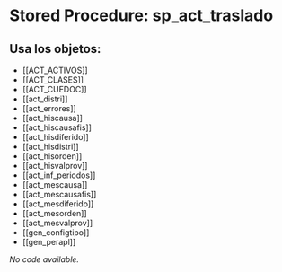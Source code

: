 # Stored Procedure: sp_act_traslado

## Usa los objetos:
- [[ACT_ACTIVOS]]
- [[ACT_CLASES]]
- [[ACT_CUEDOC]]
- [[act_distri]]
- [[act_errores]]
- [[act_hiscausa]]
- [[act_hiscausafis]]
- [[act_hisdiferido]]
- [[act_hisdistri]]
- [[act_hisorden]]
- [[act_hisvalprov]]
- [[act_inf_periodos]]
- [[act_mescausa]]
- [[act_mescausafis]]
- [[act_mesdiferido]]
- [[act_mesorden]]
- [[act_mesvalprov]]
- [[gen_configtipo]]
- [[gen_perapl]]

*No code available.*
